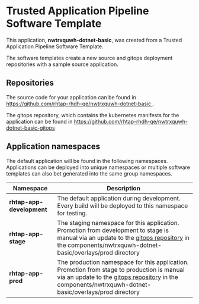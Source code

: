 # Trusted Application Pipeline Software Template

This application, **nwtrxquwh-dotnet-basic**, was created from a Trusted Application Pipeline Software Template.

The software templates create a new source and gitops deployment repositories with a sample source application. 

## Repositories

The source code for your application can be found in [https://github.com/rhtap-rhdh-qe/nwtrxquwh-dotnet-basic ](https://github.com/rhtap-rhdh-qe/nwtrxquwh-dotnet-basic ).
 
The gitops repository, which contains the kubernetes manifests for the application can be found in 
[https://github.com/rhtap-rhdh-qe/nwtrxquwh-dotnet-basic-gitops ](https://github.com/rhtap-rhdh-qe/nwtrxquwh-dotnet-basic-gitops ) 

## Application namespaces 

The default application will be found in the following namespaces. Applications can be deployed into unique namespaces or multiple software templates can also bet generated into the same group namespaces.  

|  Namespace   |  Description   |  
| -------- | -------- |   
| **rhtap-app-development** | The default application during development. Every build will be deployed to this namespace for testing. | 
| **rhtap-app-stage** | The staging namespace for this application. Promotion from development to stage is manual via an update to the [gitops repository](https://github.com/rhtap-rhdh-qe/nwtrxquwh-dotnet-basic-gitops ) in the components/nwtrxquwh-dotnet-basic/overlays/prod directory |  
| **rhtap-app-prod** | The production namespace for this application. Promotion from stage to production is manual via an update to the [gitops repository](https://github.com/rhtap-rhdh-qe/nwtrxquwh-dotnet-basic-gitops ) in the components/nwtrxquwh-dotnet-basic/overlays/prod directory | 